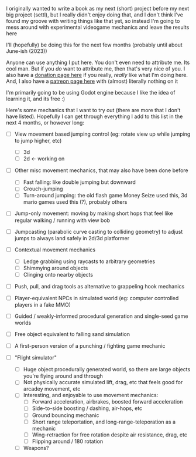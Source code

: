 I originally wanted to write a book as my next (short) project before my next big project (settl), but I really didn't enjoy doing that, and I don't think I've found my groove with writing things like that yet, so instead I'm going to mess around with experimental videogame mechanics and leave the results here

I'll (hopefully) be doing this for the next few months (probably until about June-ish (2023))

Anyone can use anything I put here. You don't even need to attribute me. Its cool man. But if you *do* want to attribute me, then that's very nice of you. I also have a [donation page here](https://www.paypal.com/donate/?business=KJCNCAX9ARVZQ&no_recurring=0&currency_code=USD) if you really, *really* like what I'm doing here. And, I also have a [patreon page here](https://www.patreon.com/user?u=83778845) with (almost) literally nothing on it

I'm primarily going to be using Godot engine because I like the idea of learning it, and its free :)

Here's some mechanics that I want to try out (there are more that I don't have listed). Hopefully I can get through everything I add to this list in the next 4 months, or however long:

- [ ] View movement based jumping control (eg: rotate view up while jumping to jump higher, etc)
  - [ ] 3d
  - [ ] 2d <- working on

- [ ] Other misc movement mechanics, that may also have been done before
  - [ ] Fast falling: like double jumping but downward
  - [ ] Crouch-jumping
  - [ ] Turn-around jumping: the old flash game Money Seize used this, 3d mario games used this (?), probably others

- [ ] Jump-only movement: moving by making short hops that feel like regular walking / running with view bob

- [ ] Jumpcasting (parabolic curve casting to colliding geometry) to adjust jumps to always land safely in 2d/3d platformer

- [ ] Contextual movement mechanics
  - [ ] Ledge grabbing using raycasts to arbitrary geometries
  - [ ] Shimmying around objects
  - [ ] Clinging onto nearby objects

- [ ] Push, pull, and drag tools as alternative to grappeling hook mechanics

- [ ] Player-equivalent NPCs in simulated world (eg: computer controlled players in a fake MMO)

- [ ] Guided / weakly-informed procedural generation and single-seed game worlds

- [ ] Free object equivalent to falling sand simulation

- [ ] A first-person version of a punching / fighting game mechanic

- [ ] "Flight simulator"
  - [ ] Huge object procedurally generated world, so there are large objects you're flying around and through
  - [ ] Not physically accurate simulated lift, drag, etc that feels good for arcadey movement, etc
  - [ ] Interesting, and enjoyable to use movement mechanics:
    - [ ] Forward acceleration, airbrakes, boosted forward acceleration
    - [ ] Side-to-side boosting / dashing, air-hops, etc
    - [ ] Ground bouncing mechanic
    - [ ] Short range teleportation, and long-range-teleporation as a mechanic
    - [ ] Wing-retraction for free rotation despite air resistance, drag, etc
    - [ ] Flipping around / 180 rotation
  - [ ] Weapons?